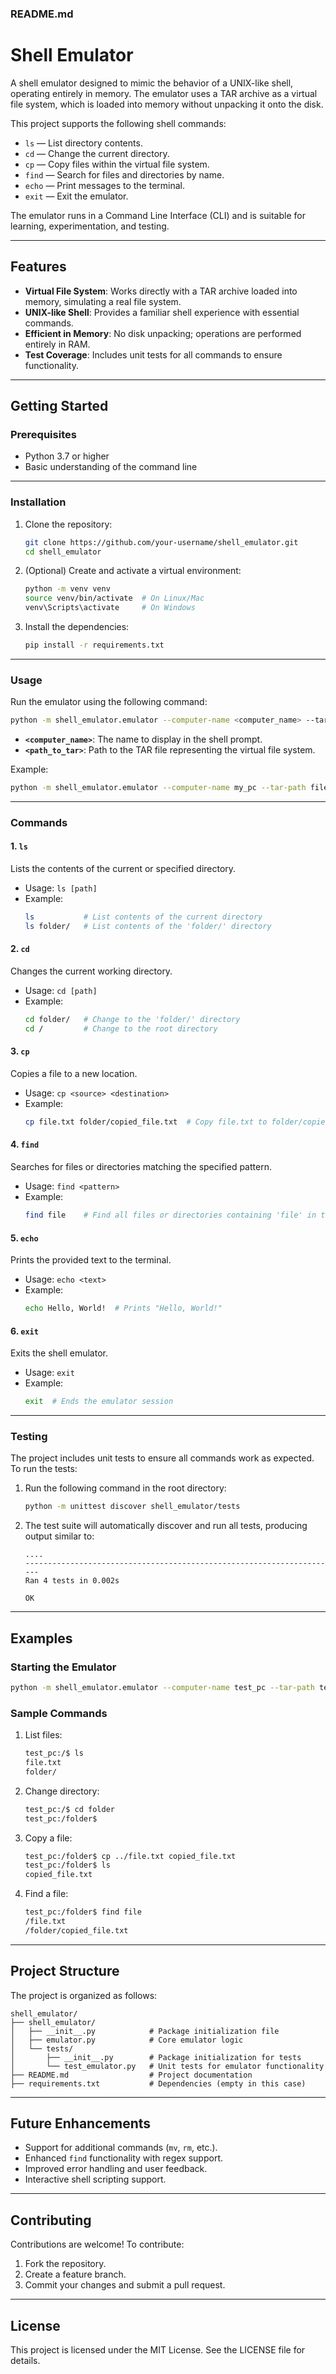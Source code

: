 ### **README.md**

# Shell Emulator

A shell emulator designed to mimic the behavior of a UNIX-like shell, operating entirely in memory. The emulator uses a TAR archive as a virtual file system, which is loaded into memory without unpacking it onto the disk.

This project supports the following shell commands:
- `ls` — List directory contents.
- `cd` — Change the current directory.
- `cp` — Copy files within the virtual file system.
- `find` — Search for files and directories by name.
- `echo` — Print messages to the terminal.
- `exit` — Exit the emulator.

The emulator runs in a Command Line Interface (CLI) and is suitable for learning, experimentation, and testing.

---

## **Features**

- **Virtual File System**: Works directly with a TAR archive loaded into memory, simulating a real file system.
- **UNIX-like Shell**: Provides a familiar shell experience with essential commands.
- **Efficient in Memory**: No disk unpacking; operations are performed entirely in RAM.
- **Test Coverage**: Includes unit tests for all commands to ensure functionality.

---

## **Getting Started**

### **Prerequisites**

- Python 3.7 or higher
- Basic understanding of the command line

---

### **Installation**

1. Clone the repository:
   ```bash
   git clone https://github.com/your-username/shell_emulator.git
   cd shell_emulator
   ```

2. (Optional) Create and activate a virtual environment:
   ```bash
   python -m venv venv
   source venv/bin/activate  # On Linux/Mac
   venv\Scripts\activate     # On Windows
   ```

3. Install the dependencies:
   ```bash
   pip install -r requirements.txt
   ```

---

### **Usage**

Run the emulator using the following command:
  ```bash
  python -m shell_emulator.emulator --computer-name <computer_name> --tar-path <path_to_tar>
   ```

- **`<computer_name>`**: The name to display in the shell prompt.
- **`<path_to_tar>`**: Path to the TAR file representing the virtual file system.

Example:
  ```bash
  python -m shell_emulator.emulator --computer-name my_pc --tar-path filesystem.tar
  ```

---

### **Commands**

#### **1. `ls`**
Lists the contents of the current or specified directory.

- Usage: `ls [path]`
- Example:
  ```bash
  ls           # List contents of the current directory
  ls folder/   # List contents of the 'folder/' directory
  ```

#### **2. `cd`**
Changes the current working directory.

- Usage: `cd [path]`
- Example:
  ```bash
  cd folder/   # Change to the 'folder/' directory
  cd /         # Change to the root directory
  ```

#### **3. `cp`**
Copies a file to a new location.

- Usage: `cp <source> <destination>`
- Example:
  ```bash
  cp file.txt folder/copied_file.txt  # Copy file.txt to folder/copied_file.txt
  ```

#### **4. `find`**
Searches for files or directories matching the specified pattern.

- Usage: `find <pattern>`
- Example:
  ```bash
  find file    # Find all files or directories containing 'file' in their name
  ```

#### **5. `echo`**
Prints the provided text to the terminal.

- Usage: `echo <text>`
- Example:
  ```bash
  echo Hello, World!  # Prints "Hello, World!"
  ```

#### **6. `exit`**
Exits the shell emulator.

- Usage: `exit`
- Example:
  ```bash
  exit  # Ends the emulator session
  ```

---

### **Testing**

The project includes unit tests to ensure all commands work as expected. To run the tests:

1. Run the following command in the root directory:
   ```bash
   python -m unittest discover shell_emulator/tests
   ```

2. The test suite will automatically discover and run all tests, producing output similar to:
   ```
   ....
   ----------------------------------------------------------------------
   Ran 4 tests in 0.002s

   OK
   ```

---

## **Examples**

### **Starting the Emulator**
  ```bash
  python -m shell_emulator.emulator --computer-name test_pc --tar-path test_filesystem.tar
  ```

### **Sample Commands**
1. List files:
   ```bash
   test_pc:/$ ls
   file.txt
   folder/
   ```
2. Change directory:
   ```bash
   test_pc:/$ cd folder
   test_pc:/folder$ 
   ```
3. Copy a file:
   ```bash
   test_pc:/folder$ cp ../file.txt copied_file.txt
   test_pc:/folder$ ls
   copied_file.txt
   ```
4. Find a file:
   ```bash
   test_pc:/folder$ find file
   /file.txt
   /folder/copied_file.txt
   ```

---

## **Project Structure**

The project is organized as follows:

```
shell_emulator/
├── shell_emulator/
│   ├── __init__.py            # Package initialization file
│   ├── emulator.py            # Core emulator logic
│   └── tests/
│       ├── __init__.py        # Package initialization for tests
│       └── test_emulator.py   # Unit tests for emulator functionality
├── README.md                  # Project documentation
├── requirements.txt           # Dependencies (empty in this case)
```

---

## **Future Enhancements**

- Support for additional commands (`mv`, `rm`, etc.).
- Enhanced `find` functionality with regex support.
- Improved error handling and user feedback.
- Interactive shell scripting support.

---

## **Contributing**

Contributions are welcome! To contribute:

1. Fork the repository.
2. Create a feature branch.
3. Commit your changes and submit a pull request.

---

## **License**

This project is licensed under the MIT License. See the LICENSE file for details.
```